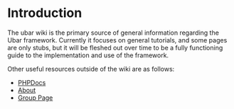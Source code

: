 # Introduction #

The ubar wiki is the primary source of general information regarding the Ubar framework. Currently it focuses on general tutorials, and some pages are only stubs, but it will be fleshed out over time to be a fully functioning guide to the implementation and use of the framework.

Other useful resources outside of the wiki are as follows:

  * [PHPDocs](http://www.holisticmonkey.com/static/ubar/docs/index.html)
  * [About](http://www.holisticmonkey.com/Framework.action)
  * [Group Page](http://groups.google.com/group/ubar-dev)